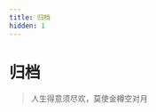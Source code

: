 ```yaml
---
title: 归档
hidden: 1
---
```


<script setup>
import ArchiveContent from "./ArchiveContent.vue";
</script>

# 归档

> 人生得意须尽欢，莫使金樽空对月

<archive-content />
